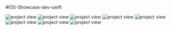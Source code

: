 #IOS-Showcase-dev-swift

![project view](https://github.com/sviridovartem/IOS-Showcase-dev-swift/raw/master/description/1.png)
![project view](https://github.com/sviridovartem/IOS-Showcase-dev-swift/raw/master/description/2.png)
![project view](https://github.com/sviridovartem/IOS-Showcase-dev-swift/raw/master/description/3.png)
![project view](https://github.com/sviridovartem/IOS-Showcase-dev-swift/raw/master/description/4.png)
![project view](https://github.com/sviridovartem/IOS-Showcase-dev-swift/raw/master/description/5.png)
![project view](https://github.com/sviridovartem/IOS-Showcase-dev-swift/raw/master/description/6.png)
![project view](https://github.com/sviridovartem/IOS-Showcase-dev-swift/raw/master/description/7.png)
![project view](https://github.com/sviridovartem/IOS-Showcase-dev-swift/raw/master/description/8.png)

<style background: aqua></style>
